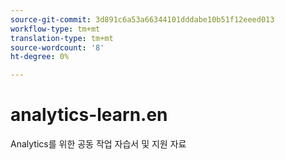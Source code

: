 ```yaml
---
source-git-commit: 3d891c6a53a66344101dddabe10b51f12eeed013
workflow-type: tm+mt
translation-type: tm+mt
source-wordcount: '8'
ht-degree: 0%

---
```

# analytics-learn.en

Analytics를 위한 공동 작업 자습서 및 지원 자료
